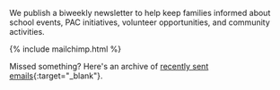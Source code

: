 We publish a biweekly newsletter to help keep families informed about school events, PAC initiatives, volunteer opportunities, and community activities.

{% include mailchimp.html %}

Missed something? Here's an archive of [recently sent emails](https://us4.campaign-archive.com/home/?u=e5a797f3318682f1462ae6128&id=9f7b3ae1e4){:target="_blank"}.